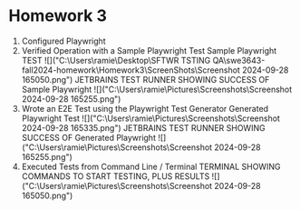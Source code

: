 ﻿# Homework 3

1. Configured Playwright
2. Verified Operation with a Sample Playwright Test
   Sample Playwright TEST
    ![]("C:\Users\ramie\Desktop\SFTWR TSTING QA\swe3643-fall2024-homework\Homework3\ScreenShots\Screenshot 2024-09-28 165050.png") 
   JETBRAINS TEST RUNNER SHOWING SUCCESS OF Sample Playwright
   ![]("C:\Users\ramie\Pictures\Screenshots\Screenshot 2024-09-28 165255.png")
3. Wrote an E2E Test using the Playwright Test Generator
   Generated Playwright Test
   ![]("C:\Users\ramie\Pictures\Screenshots\Screenshot 2024-09-28 165335.png")
   JETBRAINS TEST RUNNER SHOWING SUCCESS OF Generated Playwright
   ![]("C:\Users\ramie\Pictures\Screenshots\Screenshot 2024-09-28 165255.png")
4. Executed Tests from Command Line / Terminal
   TERMINAL SHOWING COMMANDS TO START TESTING, PLUS RESULTS
   ![]("C:\Users\ramie\Pictures\Screenshots\Screenshot 2024-09-28 165050.png")